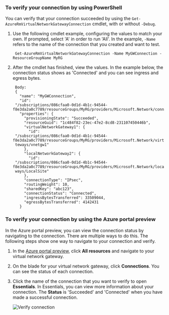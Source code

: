 ### To verify your connection by using PowerShell
You can verify that your connection succeeded by using the `Get-AzureRmVirtualNetworkGatewayConnection` cmdlet, with or without `-Debug`. 

1. Use the following cmdlet example, configuring the values to match your own. If prompted, select 'A' in order to run 'All'. In the example, `-Name` refers to the name of the connection that you created and want to test.

        Get-AzureRmVirtualNetworkGatewayConnection -Name MyGWConnection -ResourceGroupName MyRG
2. After the cmdlet has finished, view the values. In the example below, the connection status shows as 'Connected' and you can see ingress and egress bytes.

        Body:
        {
          "name": "MyGWConnection",
          "id":
        "/subscriptions/086cfaa0-0d1d-4b1c-94544-f8e3da2a0c7789/resourceGroups/MyRG/providers/Microsoft.Network/connections/MyGWConnection",
          "properties": {
            "provisioningState": "Succeeded",
            "resourceGuid": "1c484f82-23ec-47e2-8cd8-231107450446b",
            "virtualNetworkGateway1": {
              "id":
        "/subscriptions/086cfaa0-0d1d-4b1c-94544-f8e3da2a0c7789/resourceGroups/MyRG/providers/Microsoft.Network/virtualNetworkGa
        teways/vnetgw1"
            },
            "localNetworkGateway2": {
              "id":
        "/subscriptions/086cfaa0-0d1d-4b1c-94544-f8e3da2a0c7789/resourceGroups/MyRG/providers/Microsoft.Network/localNetworkGate
        ways/LocalSite"
            },
            "connectionType": "IPsec",
            "routingWeight": 10,
            "sharedKey": "abc123",
            "connectionStatus": "Connected",
            "ingressBytesTransferred": 33509044,
            "egressBytesTransferred": 4142431
          }

### To verify your connection by using the Azure portal preview
In the Azure portal preview, you can view the connection status by navigating to the connection. There are multiple ways to do this. The following steps show one way to navigate to your connection and verify.

1. In the [Azure portal preview](http://portal.azure.cn), click **All resources** and navigate to your virtual network gateway.
2. On the blade for your virtual network gateway, click **Connections**. You can see the status of each connection.
3. Click the name of the connection that you want to verify to open **Essentials**. In Essentials, you can view more information about your connection. The **Status** is 'Succeeded' and 'Connected' when you have made a successful connection.

    ![Verify connection](./media/vpn-gateway-verify-connection-rm-include/connectionsucceeded.png)